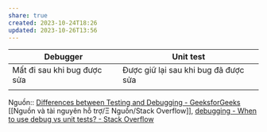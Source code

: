 ```yaml
---
share: true
created: 2023-10-24T18:26
updated: 2023-10-26T13:56
---
```

| Debugger                    | Unit test                            |
| --------------------------- | ------------------------------------ |
| Mất đi sau khi bug được sửa | Được giữ lại sau khi bug đã được sửa |
|                             |                                      |

Nguồn:: [Differences between Testing and Debugging - GeeksforGeeks](https://www.geeksforgeeks.org/differences-between-testing-and-debugging/) [[Nguồn và tài nguyên hỗ trợ/Ξ Nguồn/Stack Overflow]], [debugging - When to use debug vs unit tests? - Stack Overflow](https://stackoverflow.com/q/3846198/3416774)